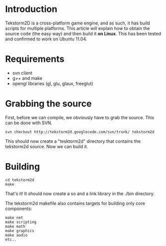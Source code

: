 # Introduction #

Tekstorm2D is a cross-platform game engine, and as such, it has build scripts for multiple platforms. This article will explain how to obtain the source code (the easy way) and then build it **on Linux**. This has been tested and confirmed to work on Ubuntu 11.04.


# Requirements #

  * svn client
  * g++ and make
  * opengl libraries (gl, glu, glaux, freeglut)

# Grabbing the source #
First, before we can compile, we obviously have to grab the source. This can be done with SVN.

```
svn checkout http://tekstorm2d.googlecode.com/svn/trunk/ tekstorm2d
```

This should now create a "tesktorm2d" directory that contains the tekstorm2d source. Now we can build it.

# Building #
```
cd tekstorm2d
make
```

That's it! It should now create a so and a link library in the ./bin directory.

The tekstorm2d makefile also contains targets for building only core components:
```
make net
make scripting
make math
make graphics
make audio
etc..
```